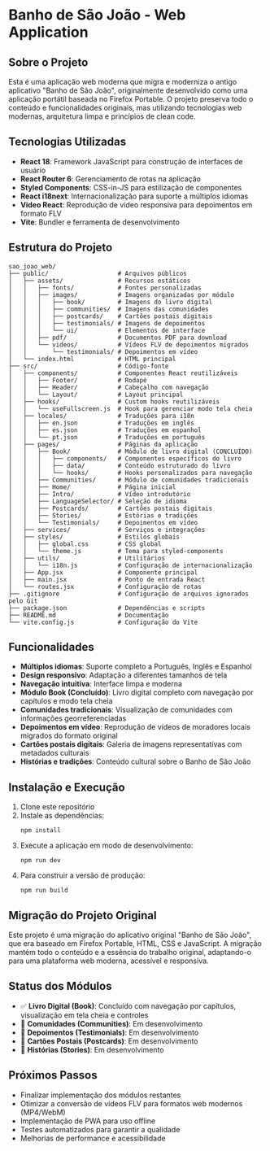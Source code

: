 # Banho de São João - Web Application

## Sobre o Projeto

Esta é uma aplicação web moderna que migra e moderniza o antigo aplicativo "Banho de São João", originalmente desenvolvido como uma aplicação portátil baseada no Firefox Portable. O projeto preserva todo o conteúdo e funcionalidades originais, mas utilizando tecnologias web modernas, arquitetura limpa e princípios de clean code.

## Tecnologias Utilizadas

- **React 18**: Framework JavaScript para construção de interfaces de usuário
- **React Router 6**: Gerenciamento de rotas na aplicação
- **Styled Components**: CSS-in-JS para estilização de componentes
- **React i18next**: Internacionalização para suporte a múltiplos idiomas
- **Video React**: Reprodução de vídeo responsiva para depoimentos em formato FLV
- **Vite**: Bundler e ferramenta de desenvolvimento

## Estrutura do Projeto

```
sao_joao_web/
├── public/                   # Arquivos públicos
│   ├── assets/               # Recursos estáticos
│   │   ├── fonts/            # Fontes personalizadas
│   │   ├── images/           # Imagens organizadas por módulo
│   │   │   ├── book/         # Imagens do livro digital
│   │   │   ├── communities/  # Imagens das comunidades
│   │   │   ├── postcards/    # Cartões postais digitais
│   │   │   ├── testimonials/ # Imagens de depoimentos
│   │   │   └── ui/           # Elementos de interface
│   │   ├── pdf/              # Documentos PDF para download
│   │   └── videos/           # Vídeos FLV de depoimentos migrados
│   │       └── testimonials/ # Depoimentos em vídeo
│   └── index.html            # HTML principal
├── src/                      # Código-fonte
│   ├── components/           # Componentes React reutilizáveis
│   │   ├── Footer/           # Rodapé
│   │   ├── Header/           # Cabeçalho com navegação
│   │   └── Layout/           # Layout principal
│   ├── hooks/                # Custom hooks reutilizáveis
│   │   └── useFullscreen.js  # Hook para gerenciar modo tela cheia
│   ├── locales/              # Traduções para i18n
│   │   ├── en.json           # Traduções em inglês
│   │   ├── es.json           # Traduções em espanhol
│   │   └── pt.json           # Traduções em português
│   ├── pages/                # Páginas da aplicação
│   │   ├── Book/             # Módulo de livro digital (CONCLUÍDO)
│   │   │   ├── components/   # Componentes específicos do livro
│   │   │   ├── data/         # Conteúdo estruturado do livro
│   │   │   └── hooks/        # Hooks personalizados para navegação
│   │   ├── Communities/      # Módulo de comunidades tradicionais
│   │   ├── Home/             # Página inicial
│   │   ├── Intro/            # Vídeo introdutório
│   │   ├── LanguageSelector/ # Seleção de idioma
│   │   ├── Postcards/        # Cartões postais digitais
│   │   ├── Stories/          # Estórias e tradições
│   │   └── Testimonials/     # Depoimentos em vídeo
│   ├── services/             # Serviços e integrações
│   ├── styles/               # Estilos globais
│   │   ├── global.css        # CSS global
│   │   └── theme.js          # Tema para styled-components
│   ├── utils/                # Utilitários
│   │   └── i18n.js           # Configuração de internacionalização
│   ├── App.jsx               # Componente principal
│   ├── main.jsx              # Ponto de entrada React
│   └── routes.jsx            # Configuração de rotas
├── .gitignore                # Configuração de arquivos ignorados pelo Git
├── package.json              # Dependências e scripts
├── README.md                 # Documentação
└── vite.config.js            # Configuração do Vite
```

## Funcionalidades

- **Múltiplos idiomas**: Suporte completo a Português, Inglês e Espanhol
- **Design responsivo**: Adaptação a diferentes tamanhos de tela
- **Navegação intuitiva**: Interface limpa e moderna
- **Módulo Book (Concluído)**: Livro digital completo com navegação por capítulos e modo tela cheia
- **Comunidades tradicionais**: Visualização de comunidades com informações georreferenciadas
- **Depoimentos em vídeo**: Reprodução de vídeos de moradores locais migrados do formato original
- **Cartões postais digitais**: Galeria de imagens representativas com metadados culturais
- **Histórias e tradições**: Conteúdo cultural sobre o Banho de São João

## Instalação e Execução

1. Clone este repositório
2. Instale as dependências:
   ```
   npm install
   ```
3. Execute a aplicação em modo de desenvolvimento:
   ```
   npm run dev
   ```
4. Para construir a versão de produção:
   ```
   npm run build
   ```

## Migração do Projeto Original

Este projeto é uma migração do aplicativo original "Banho de São João", que era baseado em Firefox Portable, HTML, CSS e JavaScript. A migração mantém todo o conteúdo e a essência do trabalho original, adaptando-o para uma plataforma web moderna, acessível e responsiva.

## Status dos Módulos

- ✅ **Livro Digital (Book)**: Concluído com navegação por capítulos, visualização em tela cheia e controles
- 🔄 **Comunidades (Communities)**: Em desenvolvimento
- 🔄 **Depoimentos (Testimonials)**: Em desenvolvimento
- 🔄 **Cartões Postais (Postcards)**: Em desenvolvimento
- 🔄 **Histórias (Stories)**: Em desenvolvimento

## Próximos Passos

- Finalizar implementação dos módulos restantes
- Otimizar a conversão de vídeos FLV para formatos web modernos (MP4/WebM)
- Implementação de PWA para uso offline
- Testes automatizados para garantir a qualidade
- Melhorias de performance e acessibilidade
